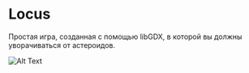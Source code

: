 # Locus
Простая игра, созданная с помощью libGDX, в которой вы должны уворачиваться от астероидов.

![Alt Text](https://s8.gifyu.com/images/2021-02-28-21-08-59.gif)
